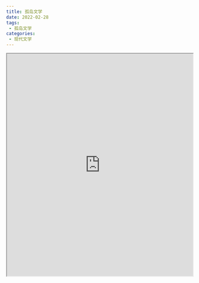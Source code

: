 ```yaml
---
title: 孤岛文学
date: 2022-02-28
tags:
 - 孤岛文学
categories:
 - 现代文学
---
```




<iframe src="http://localhost:8080/pdf/web/viewer.html?file=https://vkceyugu.cdn.bspapp.com/VKCEYUGU-e9075d72-0451-48df-afe1-d46932ae4554/855f9da9-3882-45cb-860b-96f97bb24319.pdf" width="100%" height="600px"></iframe>
